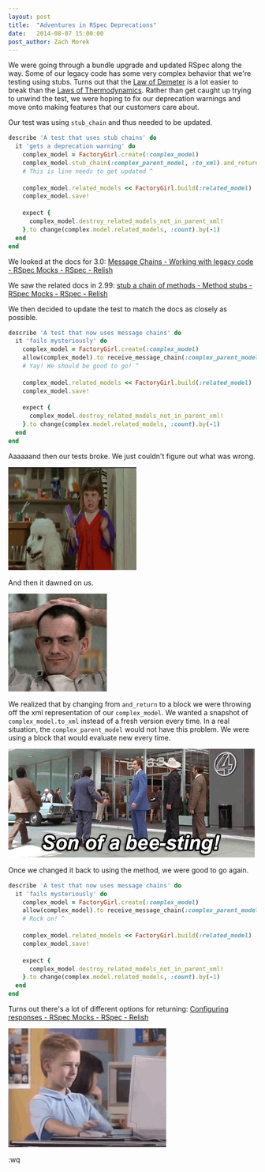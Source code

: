 ```yaml
---
layout: post
title:  "Adventures in RSpec Deprecations"
date:   2014-08-07 15:00:00
post_author: Zach Morek
---
```


We were going through a bundle upgrade and updated RSpec along the way.
Some of our legacy code has some very complex behavior that we're testing using stubs.
Turns out that the [Law of Demeter](https://en.wikipedia.org/wiki/Law_Of_Demeter) is a lot easier to break than the [Laws of Thermodynamics](https://en.wikipedia.org/wiki/Laws_of_thermodynamics).
Rather than get caught up trying to unwind the test, we were hoping to fix our deprecation warnings and move onto making features that our customers care about.

Our test was using `stub_chain` and thus needed to be updated.

```ruby
describe 'A test that uses stub chains' do
  it 'gets a deprecation warning' do
    complex_model = FactoryGirl.create(:complex_model)
    complex_model.stub_chain(:complex_parent_model, :to_xml).and_return(complex_model.to_xml)
    # This is line needs to get updated ^

    complex_model.related_models << FactoryGirl.build(:related_model)
    complex_model.save!

    expect {
      complex_model.destroy_related_models_not_in_parent_xml!
    }.to change(complex.model.related_models, :count).by(-1)
  end
end
```

We looked at the docs for 3.0:
[Message Chains - Working with legacy code - RSpec Mocks - RSpec - Relish](https://relishapp.com/rspec/rspec-mocks/v/3-0/docs/working-with-legacy-code/message-chains)

We saw the related docs in 2.99:
[stub a chain of methods - Method stubs - RSpec Mocks - RSpec - Relish](https://relishapp.com/rspec/rspec-mocks/v/2-99/docs/method-stubs/stub-a-chain-of-methods)

We then decided to update the test to match the docs as closely as possible.

```ruby
describe 'A test that now uses message chains' do
  it 'fails mysteriously' do
    complex_model = FactoryGirl.create(:complex_model)
    allow(complex_model).to receive_message_chain(:complex_parent_model, :to_xml) { complex_model.to_xml }
    # Yay! We should be good to go! ^

    complex_model.related_models << FactoryGirl.build(:related_model)
    complex_model.save!

    expect {
      complex_model.destroy_related_models_not_in_parent_xml!
    }.to change(complex.model.related_models, :count).by(-1)
  end
end
```

Aaaaaand then our tests broke.
We just couldn't figure out what was wrong.

![AHHHHHHHHHH!](/images/angry_shake.gif)

And then it dawned on us.

![OOOOOOOOOOH!](/images/sudden_realization.gif)

We realized that by changing from `and_return` to a block we were throwing off the xml representation of our `complex_model`.
We wanted a snapshot of `complex_model.to_xml` instead of a fresh version every time.
In a real situation, the `complex_parent_model` would not have this problem.
We were using a block that would evaluate new every time.

![Sonofa](/images/bee_sting.gif)

Once we changed it back to using the method, we were good to go again.

```ruby
describe 'A test that now uses message chains' do
  it 'fails mysteriously' do
    complex_model = FactoryGirl.create(:complex_model)
    allow(complex_model).to receive_message_chain(:complex_parent_model, :to_xml).and_return(complex_model.to_xml)
    # Rock on! ^

    complex_model.related_models << FactoryGirl.build(:related_model)
    complex_model.save!

    expect {
      complex_model.destroy_related_models_not_in_parent_xml!
    }.to change(complex.model.related_models, :count).by(-1)
  end
end
```

Turns out there's a lot of different options for returning: [Configuring responses - RSpec Mocks - RSpec - Relish](https://www.relishapp.com/rspec/rspec-mocks/v/3-0/docs/configuring-responses)

![Nice](/images/thumbs_up.gif)

:wq
